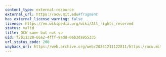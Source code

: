 ```yaml
---
content_type: external-resource
external_url: https://ocw.mit.edu#fragment
has_external_license_warning: false
license: https://en.wikipedia.org/wiki/All_rights_reserved
status: valid
title: OCW same but not so
uid: f2b11320-66a2-4fff-9add-0ab3da955335
url_status_code: 200
wayback_url: https://web.archive.org/web/20241211122811/https://ocw.mit.edu/
---
```

